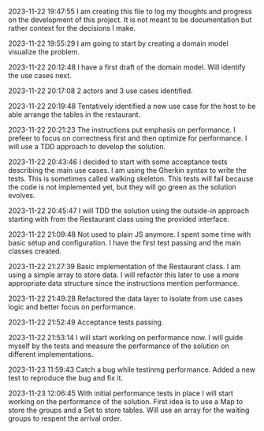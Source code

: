 2023-11-22 19:47:55
I am creating this file to log my thoughts and progress on the development of this project. It is not meant to be documentation but rather context for the decisions I make.

2023-11-22 19:55:29
I am going to start by creating a domain model visualize the problem.

2023-11-22 20:12:48
I have a first draft of the domain model. Will identify the use cases next.

2023-11-22 20:17:08
2 actors and 3 use cases identified.

2023-11-22 20:19:48
Tentatively identified a new use case for the host to be able arrange the tables in the restaurant.

2023-11-22 20:21:23
The instructions put emphasis on performance. I prefeer to focus on correctness first and then optimize for performance. I will use a TDD approach to develop the solution.

2023-11-22 20:43:46
I decided to start with some acceptance tests describing the main use cases. I am using the Gherkin syntax to write the tests. This is sometimes called walking skeleton.
This tests will fail because the code is not implemented yet, but they will go green as the solution evolves.

2023-11-22 20:45:47
I will TDD the solution using the outside-in approach starting with from the Restaurant class using the provided interface.

2023-11-22 21:09:48
Not used to plain JS anymore. I spent some time with basic setup and configuration.
I have the first test passing and the main classes created.

2023-11-22 21:27:39
Basic implementation of the Restaurant class. I am using a simple array to store data. I will refactor this later to use a more appropriate data structure since the instructions mention performance.

2023-11-22 21:49:28
Refactored the data layer to isolate from use cases logic and better focus on performance.

2023-11-22 21:52:49
Acceptance tests passing.

2023-11-22 21:53:14
I will start working on performance now. I will guide myself by the tests and measure the performance of the solution on different implementations.

2023-11-23 11:59:43
Catch a bug while testinmg performance. Added a new test to reproduce the bug and fix it.

2023-11-23 12:06:45
With initial performance tests in place I will start working on the performance of the solution.
First idea is to use a Map to store the groups and a Set to store tables. Will use an array for the waiting groups to respent the arrival order.
